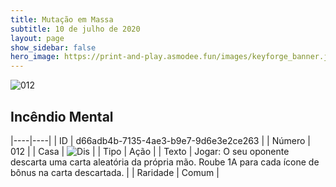 ```yaml
---
title: Mutação em Massa
subtitle: 10 de julho de 2020
layout: page
show_sidebar: false
hero_image: https://print-and-play.asmodee.fun/images/keyforge_banner.jpg
---
```


![012](https://cdn.keyforgegame.com/media/card_front/pt/479_012_8GVQQ4CH9QWQ_pt.png)

## Incêndio Mental

|----|----|
| ID | d66adb4b-7135-4ae3-b9e7-9d6e3e2ce263 |
| Número | 012 |
| Casa | ![Dis](https://archonarcana.com/images/thumb/e/e8/Dis.png/22px-Dis.png "Dis") |
| Tipo | Ação |
| Texto | Jogar: O seu oponente descarta uma carta aleatória da própria mão. Roube 1A para cada ícone de bônus na carta   descartada. |
| Raridade | Comum |
